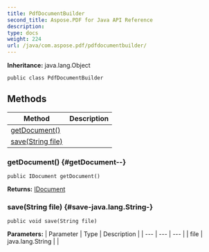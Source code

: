 ```yaml
---
title: PdfDocumentBuilder
second_title: Aspose.PDF for Java API Reference
description: 
type: docs
weight: 224
url: /java/com.aspose.pdf/pdfdocumentbuilder/
---
```

**Inheritance:**
java.lang.Object
```
public class PdfDocumentBuilder
```
## Methods

| Method | Description |
| --- | --- |
| [getDocument()](#getDocument--) |  |
| [save(String file)](#save-java.lang.String-) |  |
### getDocument() {#getDocument--}
```
public IDocument getDocument()
```




**Returns:**
[IDocument](../../com.aspose.pdf/idocument)
### save(String file) {#save-java.lang.String-}
```
public void save(String file)
```




**Parameters:**
| Parameter | Type | Description |
| --- | --- | --- |
| file | java.lang.String |  |

